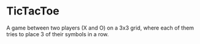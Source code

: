 # TicTacToe

A game between two players (X and O) on a 3x3 grid, where each of them tries to place 3 of their symbols in a row.